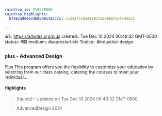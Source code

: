 ```yaml
---
raindrop_id: 918558869
raindrop_highlights:
  67582a900e7d685a9143dc7c: c3d43f7c9a412937a368607abfc40525

---
```


url:: https://advdes.org/plus
created:: Tue Dec 10 2024 06:48:32 GMT-0500
status:: #🟥
medium:: #source/article
Topics:: #industrial-design

### plus - Advanced Design

Plus This program offers you the flexibility to customize your education by selecting from our class catalog, catering the courses to meet your individual...

#### Highlights

> [!quote]+ Updated on Tue Dec 10 2024 06:48:32 GMT-0500
>
> AdvancedDesign 2024
